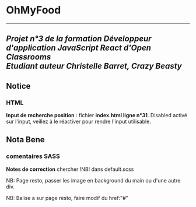 # OhMyFood  
---     
_Projet n°3 de la formation Développeur d'application JavaScript React d'Open Classrooms_  
_Etudiant auteur Christelle Barret, Crazy Beasty_  
---  
## Notice
    
### HTML  
**Input de recherche position** : fichier **index.html ligne n°31**. Disabled activé sur l'input, veillez à le réactiver pour rendre l'input utilisable.

## Nota Bene    
### comentaires SASS  
**Notes de correction** chercher !NB! dans default.scss  
  
NB: Page resto, passer les image en background du main ou d'une autre div.

NB: Balise a sur page resto, faire modif du href:"#"

